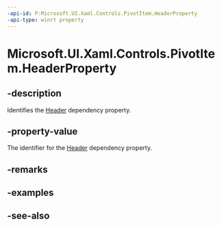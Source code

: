 ```yaml
---
-api-id: P:Microsoft.UI.Xaml.Controls.PivotItem.HeaderProperty
-api-type: winrt property
---
```


<!-- Property syntax
public Windows.UI.Xaml.DependencyProperty HeaderProperty { get; }
-->

# Microsoft.UI.Xaml.Controls.PivotItem.HeaderProperty

## -description
Identifies the [Header](pivotitem_header.md) dependency property.

## -property-value
The identifier for the [Header](pivotitem_header.md) dependency property.

## -remarks

## -examples

## -see-also
